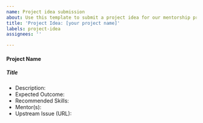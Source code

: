 ```yaml
---
name: Project idea submission
about: Use this template to submit a project idea for our mentorship program
title: 'Project Idea: [your project name]'
labels: project-idea
assignees: ''

---
```


####  Project Name
##### Title

- Description:
- Expected Outcome:
- Recommended Skills:
- Mentor(s):
- Upstream Issue (URL):
